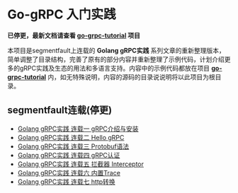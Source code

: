 # Go-gRPC 入门实践

**已停更，最新文档请查看 [go-grpc-tutorial](https://github.com/jergoo/go-grpc-tutorial) 项目**

本项目是segmentfault上连载的 **Golang gRPC实践** 系列文章的重新整理版本，简单调整了目录结构，完善了原有的部分内容并重新整理了示例代码，计划介绍更多的gRPC实践及生态的用法和多语言支持。内容中的示例代码都放在项目 **[go-grpc-tutorial](https://github.com/jergoo/go-grpc-tutorial)** 内，如无特殊说明，内容的源码的目录说说明将以此项目为根目录。

## segmentfault连载(停更)

* [Golang gRPC实践 连载一 gRPC介绍与安装](https://segmentfault.com/a/1190000007880647)
* [Golang gRPC实践 连载二 Hello gRPC](https://segmentfault.com/a/1190000007909829)
* [Golang gRPC实践 连载三 Protobuf语法](https://segmentfault.com/a/1190000007917576)
* [Golang gRPC实践 连载四 gRPC认证](https://segmentfault.com/a/1190000007933303)
* [Golang gRPC实践 连载五 拦截器 Interceptor](https://segmentfault.com/a/1190000007997759)
* [Golang gRPC实践 连载六 内置Trace](https://segmentfault.com/a/1190000008087436)  
* [Golang gRPC实践 连载七 http转换](https://segmentfault.com/a/1190000008106582)
